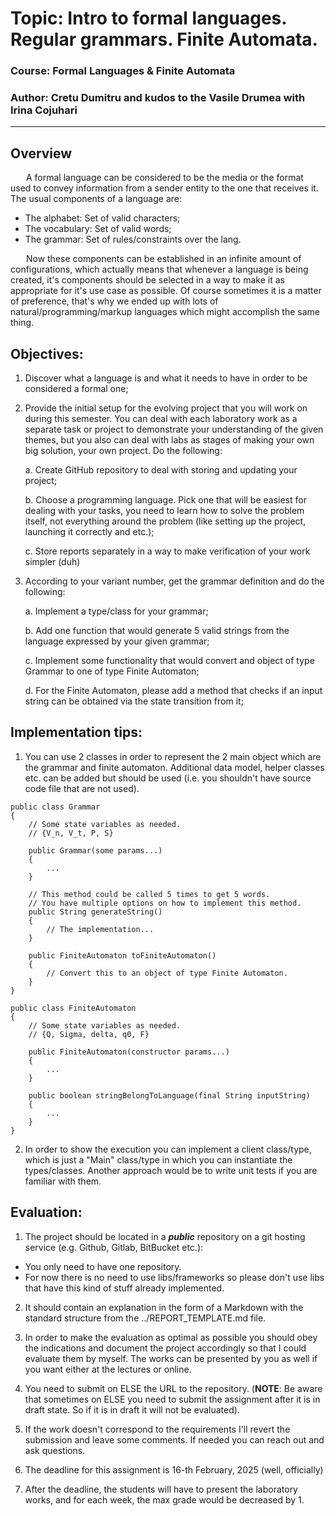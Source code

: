 # Topic: Intro to formal languages. Regular grammars. Finite Automata.

### Course: Formal Languages & Finite Automata
### Author: Cretu Dumitru and kudos to the Vasile Drumea with Irina Cojuhari

----

## Overview
&ensp;&ensp;&ensp; A formal language can be considered to be the media or the format used to convey information from a sender entity to the one that receives it. The usual components of a language are:
- The alphabet: Set of valid characters;
- The vocabulary: Set of valid words;
- The grammar: Set of rules/constraints over the lang.

&ensp;&ensp;&ensp; Now these components can be established in an infinite amount of configurations, which actually means that whenever a language is being created, it's components should be selected in a way to make it as appropriate for it's use case as possible. Of course sometimes it is a matter of preference, that's why we ended up with lots of natural/programming/markup languages which might accomplish the same thing.

##  Objectives:

1. Discover what a language is and what it needs to have in order to be considered a formal one;

2. Provide the initial setup for the evolving project that you will work on during this semester. You can deal with each laboratory work as a separate task or project to demonstrate your understanding of the given themes, but you also can deal with labs as stages of making your own big solution, your own project. Do the following:

    a. Create GitHub repository to deal with storing and updating your project;

    b. Choose a programming language. Pick one that will be easiest for dealing with your tasks, you need to learn how to solve the problem itself, not everything around the problem (like setting up the project, launching it correctly and etc.);

    c. Store reports separately in a way to make verification of your work simpler (duh)

3. According to your variant number, get the grammar definition and do the following:

    a. Implement a type/class for your grammar;

    b. Add one function that would generate 5 valid strings from the language expressed by your given grammar;

    c. Implement some functionality that would convert and object of type Grammar to one of type Finite Automaton;

    d. For the Finite Automaton, please add a method that checks if an input string can be obtained via the state transition from it;
   
## Implementation tips:

1. You can use 2 classes in order to represent the 2 main object which are the grammar and finite automaton. Additional data model, helper classes etc. can be added but should be used (i.e. you shouldn't have source code file that are not used).

```
public class Grammar
{
    // Some state variables as needed.
    // {V_n, V_t, P, S}

    public Grammar(some params...)
    {
        ...
    }

    // This method could be called 5 times to get 5 words.
    // You have multiple options on how to implement this method.
    public String generateString()
    {
        // The implementation...
    }

    public FiniteAutomaton toFiniteAutomaton()
    {
        // Convert this to an object of type Finite Automaton.
    }
}

public class FiniteAutomaton
{
    // Some state variables as needed.
    // {Q, Sigma, delta, q0, F}

    public FiniteAutomaton(constructor params...)
    {
        ...
    }

    public boolean stringBelongToLanguage(final String inputString)
    {
        ...
    }
}
```

2. In order to show the execution you can implement a client class/type, which is just a "Main" class/type in which you can instantiate the types/classes. Another approach would be to write unit tests if you are familiar with them.


## Evaluation:
1. The project should be located in a __*public*__ repository on a git hosting service (e.g. Github, Gitlab, BitBucket etc.):

  * You only need to have one repository.
  * For now there is no need to use libs/frameworks so please don't use libs that have this kind of stuff already implemented.

2. It should contain an explanation in the form of a Markdown with the standard structure from the ../REPORT_TEMPLATE.md file.

3. In order to make the evaluation as optimal as possible you should obey the indications and document the project accordingly so that I could evaluate them by myself. The works can be presented by you as well if you want either at the lectures or online.

4. You need to submit on ELSE the URL to the repository. (__NOTE__: Be aware that sometimes on ELSE you need to submit the assignment after it is in draft state. So if it is in draft it will not be evaluated).

5. If the work doesn't correspond to the requirements I'll revert the submission and leave some comments. If needed you can reach out and ask questions. 

6. The deadline for this assignment is 16-th February, 2025 (well, officially)

8. After the deadline, the students will have to present the laboratory works, and for each week, the max grade would be decreased by 1.